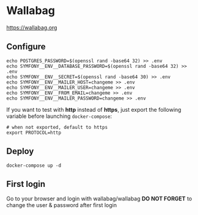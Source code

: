 # Wallabag

https://wallabag.org

## Configure
```
echo POSTGRES_PASSWORD=$(openssl rand -base64 32) >> .env
echo SYMFONY__ENV__DATABASE_PASSWORD=$(openssl rand -base64 32) >> .env
echo SYMFONY__ENV__SECRET=$(openssl rand -base64 30) >> .env
echo SYMFONY__ENV__MAILER_HOST=changeme >> .env
echo SYMFONY__ENV__MAILER_USER=changeme >> .env
echo SYMFONY__ENV__FROM_EMAIL=changeme >> .env
echo SYMFONY__ENV__MAILER_PASSWORD=changeme >> .env
```

If you want to test with **http** instead of **https**, just export the following variable before launching `docker-compose`:
```
# when not exported, default to https
export PROTOCOL=http
```

## Deploy
```
docker-compose up -d
```

## First login

Go to your browser and login with wallabag/wallabag
**DO NOT FORGET** to change the user & password after first login

